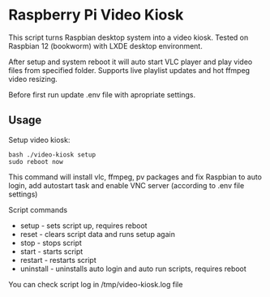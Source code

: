 ﻿# Raspberry Pi Video Kiosk

This script turns Raspbian desktop system into a video kiosk. Tested on Raspbian 12 (bookworm) with LXDE desktop environment.

After setup and system reboot it will auto start VLC player and play video files from specified folder. Supports live playlist updates and hot ffmpeg video resizing.

Before first run update .env file with apropriate settings.

## Usage 

Setup video kiosk:

```shell
bash ./video-kiosk setup
sudo reboot now
```

This command will install vlc, ffmpeg, pv packages and fix Raspbian to auto login, add autostart task and enable VNC server (according to .env file settings)

Script commands

* setup - sets script up, requires reboot
* reset - clears script data and runs setup again
* stop - stops script
* start - starts script
* restart - restarts script
* uninstall - uninstalls auto login and auto run scripts, requires reboot

You can check script log in /tmp/video-kiosk.log file